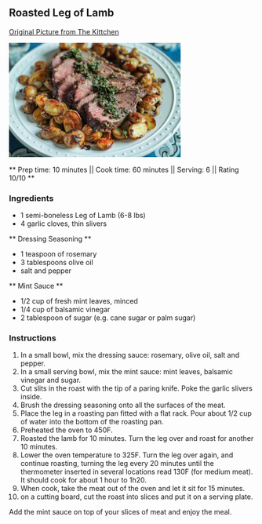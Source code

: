 ## Roasted Leg of Lamb

[Original Picture from The Kittchen](https://thekittchen.com/roast-lamb-with-mint-sauce/)

![Picture](../img/roasted_leg_lamb.jpg)

** Prep time: 10 minutes || Cook time: 60 minutes || Serving: 6 || Rating 10/10 **

### Ingredients

- 1 semi-boneless Leg of Lamb (6-8 lbs)
- 4 garlic cloves, thin slivers

** Dressing Seasoning **

- 1 teaspoon of rosemary
- 3 tablespoons olive oil
- salt and pepper

** Mint Sauce **

- 1/2 cup of fresh mint leaves, minced
- 1/4 cup of balsamic vinegar
- 2 tablespoon of sugar (e.g. cane sugar or palm sugar)

### Instructions

1. In a small bowl, mix the dressing sauce: rosemary, olive oil, salt and pepper. 
2. In a small serving bowl, mix the mint sauce: mint leaves, balsamic vinegar and sugar.
3. Cut slits in the roast with the tip of a paring knife. Poke the garlic slivers inside.
4. Brush the dressing seasoning onto all the surfaces of the meat. 
5. Place the leg in a roasting pan fitted with a flat rack. Pour about 1/2 cup of water into the bottom of the roasting pan. 
6. Preheated the oven to 450F. 
7. Roasted the lamb for 10 minutes. Turn the leg over and roast for another 10 minutes. 
8. Lower the oven temperature to 325F. Turn the leg over again, and continue roasting, turning the leg every 20 minutes until the thermometer inserted in several locations read 130F (for medium meat). It should cook for about 1 hour to 1h20. 
9. When cook, take the meat out of the oven and let it sit for 15 minutes. 
10. on a cutting board, cut the roast into slices and put it on a serving plate. 

Add the mint sauce on top of your slices of meat and enjoy the meal. 
